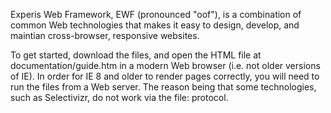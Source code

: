Experis Web Framework, EWF (pronounced "oof"), is a combination of common Web technologies that makes it easy to design, develop, and maintian cross-browser, responsive websites.

To get started, download the files, and open the HTML file at documentation/guide.htm in a modern Web browser (i.e. not older versions of IE). In order for IE 8 and older to render pages correctly, you will need to run the files from a Web server. The reason being that some technologies, such as Selectivizr, do not work via the file: protocol.